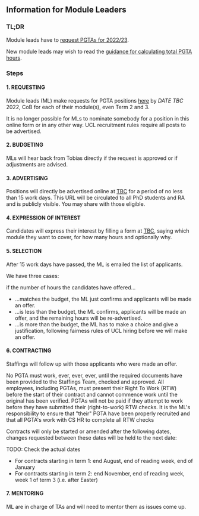 ## Information for Module Leaders

### TL;DR
Module leads have to [request PGTAs for 2022/23](https://forms.gle/X311EkXpwZkkgWwX7).

New module leads may wish to read the [guidance for calculating total PGTA hours](hours.html).

### Steps

#### 1. REQUESTING

Module leads (ML) make requests for PGTA positions [here](https://forms.gle/X311EkXpwZkkgWwX7) by *DATE TBC* 2022, CoB for each of their module(s), even Term 2 and 3.

It is no longer possible for MLs to nominate somebody for a position in this online form or in any other way.
UCL recruitment rules require all posts to be advertised.

#### 2. BUDGETING

MLs will hear back from Tobias directly if the request is approved or if adjustments are advised.

#### 3. ADVERTISING

Positions will directly be advertised online at [TBC]() for a period of no less than 15 work days.
This URL will be circulated to all PhD students and RA and is publicly visible. You may share with those eligible.

#### 4. EXPRESSION OF INTEREST

Candidates will express their interest by filling a form at [TBC](), saying which module they want to cover, for how
many hours and optionally why.

#### 5. SELECTION

After 15 work days have passed, the ML is emailed the list of applicants.

We have three cases: 

if the number of hours the candidates have offered...

- ...matches the budget, the ML just confirms and applicants will be made an offer.
- ...is less than the budget, the ML confirms, applicants will be made an offer, and the remaining hours
  will be re-advertised.
- ...is more than the budget, the ML has to make a choice and give a justification, following fairness
  rules of UCL hiring before we will make an offer.

#### 6. CONTRACTING

Staffings will follow up with those applicants who were made an offer.

No PGTA must work, ever, ever, ever, until the required documents have been provided to the Staffings Team, checked and approved.
All employees, including PGTAs, must present their Right To Work (RTW) before the start of their contract and cannot commence work until the original has been verified. PGTAs will not be paid if they attempt to work before they have submitted their (right-to-work) RTW checks.
It is the ML's responsibility to ensure that "their" PGTA have been properly recruited and that all PGTA's work with CS HR to complete all RTW checks

Contracts will only be started or amended after the following dates, changes requested between these dates will be held to the next date:

TODO: Check the actual dates 
- For contracts starting in term 1: end August, end of reading week, end of January 
- For contracts starting in term 2: end November, end of reading week, week 1 of term 3 (i.e. after Easter)

#### 7. MENTORING
ML are in charge of TAs and will need to mentor them as issues come up.

